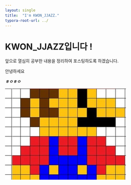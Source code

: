 ```yaml
---
layout: single
title:  "I'm KWON_JJAZZ."
typora-root-url: ../
---
```


# KWON_JJAZZ입니다 !  

앞으로 열심히 공부한 내용을 정리하여 포스팅하도록 하겠습니다.

안녕하세요

***ㅎㅇㅎㅇ***



![mario](/images/2023-11-20-first/mario-4356844.jpg)
